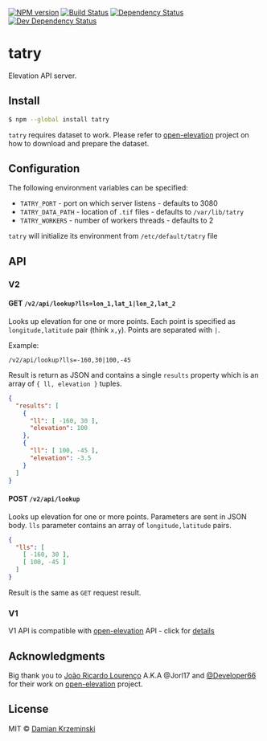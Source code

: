 [![NPM version][npm-image]][npm-url]
[![Build Status][travis-image]][travis-url]
[![Dependency Status][deps-image]][deps-url]
[![Dev Dependency Status][deps-dev-image]][deps-dev-url]

# tatry

Elevation API server.

## Install

```sh
$ npm --global install tatry
```

`tatry` requires dataset to work. Please refer to [open-elevation] project on how to download and prepare the dataset.


## Configuration

The following environment variables can be specified:

- `TATRY_PORT` - port on which server listens - defaults to 3080
- `TATRY_DATA_PATH` - location of `.tif` files - defaults to `/var/lib/tatry`
- `TATRY_WORKERS` - number of workers threads - defaults to 2

`tatry` will initialize its environment from `/etc/default/tatry` file

## API

### V2

#### GET `/v2/api/lookup?lls=lon_1,lat_1|lon_2,lat_2`

Looks up elevation for one or more points. Each point is specified as `longitude,latitude` pair (think `x,y`).
Points are separated with `|`.

Example:

    /v2/api/lookup?lls=-160,30|100,-45

Result is return as JSON and contains a single `results` property which is an array of `{ ll, elevation }` tuples.

```json
{
  "results": [
    {
      "ll": [ -160, 30 ],
      "elevation": 100
    },
    {
      "ll": [ 100, -45 ],
      "elevation": -3.5
    }
  ]
}
```

#### POST `/v2/api/lookup`

Looks up elevation for one or more points. Parameters are sent in JSON body. `lls` parameter contains an array
of `longitude,latitude` pairs.

```json
{
  "lls": [
    [ -160, 30 ],
    [ 100, -45 ]
  ]
}
```

Result is the same as `GET` request result.

### V1

V1 API is compatible with [open-elevation] API - click for [details][open-elevation-api]

## Acknowledgments

Big thank you to [João Ricardo Lourenço](https://github.com/Jorl17) A.K.A @Jorl17  and [@Developer66](https://github.com/Developer66) for their work on [open-elevation] project.

## License

MIT © [Damian Krzeminski](https://pirxpilot.me)

[open-elevation]: https://github.com/Jorl17/open-elevation
[open-elevation-api]: https://github.com/Jorl17/open-elevation/blob/master/docs/api.md

[npm-image]: https://img.shields.io/npm/v/tatry.svg
[npm-url]: https://npmjs.org/package/tatry

[travis-url]: https://travis-ci.com/mapwhit/tatry
[travis-image]: https://img.shields.io/travis/com/mapwhit/tatry.svg

[deps-image]: https://img.shields.io/david/mapwhit/tatry.svg
[deps-url]: https://david-dm.org/mapwhit/tatry

[deps-dev-image]: https://img.shields.io/david/dev/mapwhit/tatry.svg
[deps-dev-url]: https://david-dm.org/mapwhit/tatry?type=dev

